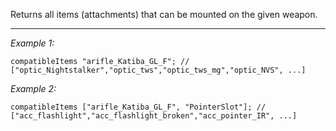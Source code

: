 Returns all items (attachments) that can be mounted on the given weapon.


---
*Example 1:*
```sqf
compatibleItems "arifle_Katiba_GL_F"; // ["optic_Nightstalker","optic_tws","optic_tws_mg","optic_NVS", ...]
```

*Example 2:*
```sqf
compatibleItems ["arifle_Katiba_GL_F", "PointerSlot"]; // ["acc_flashlight","acc_flashlight_broken","acc_pointer_IR", ...]
```